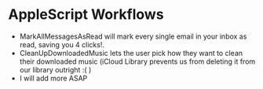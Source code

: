 # AppleScript Workflows
* MarkAllMessagesAsRead will mark every single email in your inbox as read, saving you 4 clicks!.
* CleanUpDownloadedMusic lets the user pick how they want to clean their downloaded music (iCloud Library prevents us from deleting it from our library outright :( )
* I will add more ASAP

